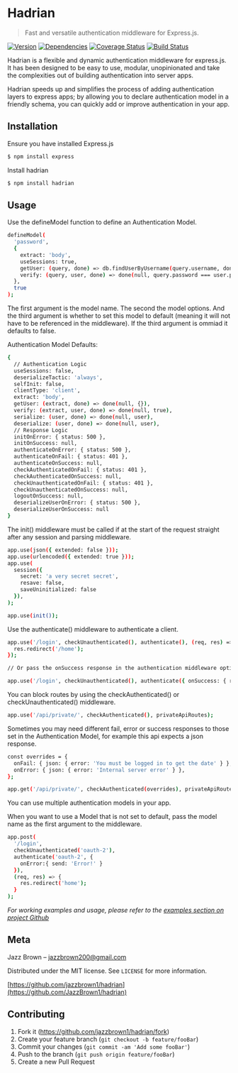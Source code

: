 # Hadrian
> Fast and versatile authentication middleware for Express.js.

[![Version][npm-version]][npm-url]
[![Dependencies][npm-dependencies]][npm-url]
[![Coverage Status](https://coveralls.io/repos/github/JazzBrown1/hadrian/badge.svg?branch=master)](https://coveralls.io/github/JazzBrown1/hadrian?branch=master)
[![Build Status](https://travis-ci.com/JazzBrown1/hadrian.svg?branch=master)](https://travis-ci.com/JazzBrown1/hadrian)

Hadrian is a flexible and dynamic authentication middleware for express.js. It has been designed to be easy to use, modular, unopinionated and take the complexities out of building authentication into server apps.

Hadrian speeds up and simplifies the process of adding authentication layers to express apps; by allowing you to declare authentication model in a friendly schema, you can quickly add or improve authentication in your app.

## Installation

Ensure you have installed Express.js

```sh
$ npm install express
```

Install hadrian

```sh
$ npm install hadrian
```

## Usage

Use the defineModel function to define an Authentication Model.

```sh
defineModel(
  'password',
  {
    extract: 'body',
    useSessions: true,
    getUser: (query, done) => db.findUserByUsername(query.username, done),
    verify: (query, user, done) => done(null, query.password === user.password)
  },
  true
);
```

The first argument is the model name. The second the model options. And the third argument is whether to set this model to default (meaning it will not have to be referenced in the middleware). If the third argument is ommiad it defaults to false.

Authentication Model Defaults:

```sh
{
  // Authentication Logic
  useSessions: false,
  deserializeTactic: 'always',
  selfInit: false,
  clientType: 'client',
  extract: 'body',
  getUser: (extract, done) => done(null, {}),
  verify: (extract, user, done) => done(null, true),
  serialize: (user, done) => done(null, user),
  deserialize: (user, done) => done(null, user),
  // Response Logic
  initOnError: { status: 500 },
  initOnSuccess: null,
  authenticateOnError: { status: 500 },
  authenticateOnFail: { status: 401 },
  authenticateOnSuccess: null,
  checkAuthenticatedOnFail: { status: 401 },
  checkAuthenticatedOnSuccess: null,
  checkUnauthenticatedOnFail: { status: 401 },
  checkUnauthenticatedOnSuccess: null,
  logoutOnSuccess: null,
  deserializeUserOnError: { status: 500 },
  deserializeUserOnSuccess: null
}
```

The init() middleware must be called if at the start of the request straight after any session and parsing middleware.

```sh
app.use(json({ extended: false }));
app.use(urlencoded({ extended: true }));
app.use(
  session({
    secret: 'a very secret secret',
    resave: false,
    saveUninitialized: false
  }),
);

app.use(init());
```

Use the authenticate() middleware to authenticate a client.

```sh
app.use('/login', checkUnauthenticated(), authenticate(), (req, res) => {
  res.redirect('/home');
});

// Or pass the onSuccess response in the authentication middleware options

app.use('/login', checkUnauthenticated(), authenticate({ onSuccess: { redirect: '/home' } }));
```

You can block routes by using the checkAuthenticated() or checkUnauthenticated() middleware.

```sh
app.use('/api/private/', checkAuthenticated(), privateApiRoutes);
```

Sometimes you may need different fail, error or success responses to those set in the Authentication Model, for example this api expects a json response.

```sh
const overrides = {
  onFail: { json: { error: 'You must be logged in to get the date' } },
  onError: { json: { error: 'Internal server error' } },
};

app.get('/api/private/', checkAuthenticated(overrides), privateApiRoutes);
```

You can use multiple authentication models in your app.

When you want to use a Model that is not set to default, pass the model name as the first argument to the middleware.

```sh
app.post(
  '/login',
  checkUnauthenticated('oauth-2'),
  authenticate('oauth-2', {
    onError:{ send: 'Error!' }
  }),
  (req, res) => {
    res.redirect('home');
  }
);
```

_For working examples and usage, please refer to the [examples section on project Github](https://github.com/JazzBrown1/hadrian/tree/master/examples/)_

## Meta

Jazz Brown – jazzbrown200@gmail.com

Distributed under the MIT license. See ``LICENSE`` for more information.

[https://github.com/jazzbrown1/hadrian](https://github.com/JazzBrown1/hadrian)

## Contributing

1. Fork it (<https://github.com/jazzbrown1/hadrian/fork>)
2. Create your feature branch (`git checkout -b feature/fooBar`)
3. Commit your changes (`git commit -am 'Add some fooBar'`)
4. Push to the branch (`git push origin feature/fooBar`)
5. Create a new Pull Request

<!-- Markdown link & img urls -->
[npm-version]: https://img.shields.io/npm/v/hadrian
[npm-dependencies]: https://img.shields.io/david/jazzbrown1/hadrian
[npm-downloads]: https://img.shields.io/npm/dm/hadrian
[npm-url]: https://npmjs.org/hadrian/
